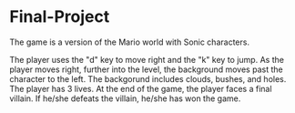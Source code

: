Final-Project
=============

The game is a version of the Mario world with Sonic characters.

  The player uses the "d" key to move right and the "k" key to jump. As the player moves right, further into the level,  the background moves past the character to the left. The backgorund includes clouds, bushes, and holes.
  The player has 3 lives.
  At the end of the game, the player faces a final villain. If he/she defeats the villain, he/she has won the game.
